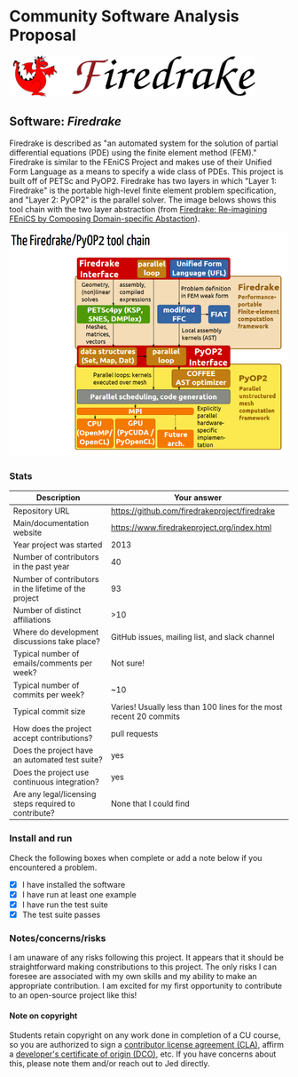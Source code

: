 # Community Software Analysis Proposal

<img src="images/firedrake_banner.png" height="75">

## Software: *Firedrake*

Firedrake is described as "an automated system for the solution of partial differential equations (PDE) using the finite element method (FEM)." Firedrake is similar to the FEniCS Project and makes use of their Unified Form Language as a means to specify a wide class of PDEs. This project is built off of PETSc and PyOP2. Firedrake has two layers in which "Layer 1: Firedrake" is the portable high-level finite element problem specification, and "Layer 2: PyOP2" is the parallel solver. The image belows shows this tool chain with the two layer abstraction (from [Firedrake: Re-imagining FEniCS by Composing Domain-specific Abstaction](https://fenicsproject.org/pub/presentations/fenics14-paris/FEniCS14FlorianRathgeber.pdf)).

<img src="images/firedrake-pyop2_toolchain.PNG" width="600">


### Stats

| Description | Your answer |
|---------|-----------|
| Repository URL | https://github.com/firedrakeproject/firedrake |
| Main/documentation website | https://www.firedrakeproject.org/index.html |
| Year project was started | 2013 |
| Number of contributors in the past year | 40 |
| Number of contributors in the lifetime of the project | 93 |
| Number of distinct affiliations | >10 |
| Where do development discussions take place? | GitHub issues, mailing list, and slack channel |
| Typical number of emails/comments per week? | Not sure! |
| Typical number of commits per week? | ~10 |
| Typical commit size | Varies! Usually less than 100 lines for the most recent 20 commits |
| How does the project accept contributions? | pull requests |
| Does the project have an automated test suite? | yes |
| Does the project use continuous integration? | yes |
| Are any legal/licensing steps required to contribute? | None that I could find |

### Install and run

Check the following boxes when complete or add a note below if you
encountered a problem.

- [X] I have installed the software
- [X] I have run at least one example
- [X] I have run the test suite
- [X] The test suite passes

### Notes/concerns/risks

I am unaware of any risks following this project. It appears that it should be straightforward making constributions to this project. The only risks I can foresee are associated with my own skills and my ability to make an appropriate contribution. I am excited for my first opportunity to contribute to an open-source project like this!

#### Note on copyright
Students retain copyright on any work done in completion of a CU
course, so you are authorized to sign a [contributor license
agreement (CLA)](https://en.wikipedia.org/wiki/Contributor_License_Agreement),
affirm a [developer's certificate of
origin (DCO)](https://en.wikipedia.org/wiki/Developer_Certificate_of_Origin),
etc.  If you have concerns about this, please note them and/or reach
out to Jed directly.
